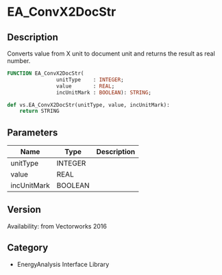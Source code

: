 # EA_ConvX2DocStr

## Description
Converts value from X unit to document unit and returns the result as real number.

```pascal
FUNCTION EA_ConvX2DocStr(
				unitType    : INTEGER;
				value       : REAL;
				incUnitMark : BOOLEAN): STRING;
```

```python
def vs.EA_ConvX2DocStr(unitType, value, incUnitMark):
    return STRING
```

## Parameters
|Name|Type|Description|
|---|---|---|
|unitType|INTEGER|   |
|value|REAL|   |
|incUnitMark|BOOLEAN|   |

## Version
Availability: from Vectorworks 2016

## Category
* EnergyAnalysis Interface Library

